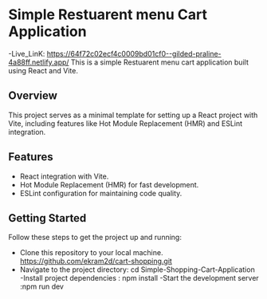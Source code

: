# Simple Restuarent menu Cart Application
-Live_LinK: https://64f72c02ecf4c0009bd01cf0--gilded-praline-4a88ff.netlify.app/
This is a simple Restuarent menu cart application built using React and Vite.

## Overview

This project serves as a minimal template for setting up a React project with Vite, including features like Hot Module Replacement (HMR) and ESLint integration.

## Features

- React integration with Vite.
- Hot Module Replacement (HMR) for fast development.
- ESLint configuration for maintaining code quality.

## Getting Started

Follow these steps to get the project up and running:

- Clone this repository to your local machine.
 https://github.com/ekram2d/cart-shopping.git
- Navigate to the project directory: cd Simple-Shopping-Cart-Application
-Install project dependencies : npm install
-Start the development server :npm run dev



